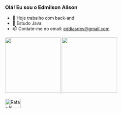 ### Olá! Eu sou o Edmilson Alison



- 🔭 Hoje trabalho com back-and 
- 🌱 Estudo Java
- 📫 Contate-me no email: eddiasdev@gmail.com

 <div>
  <a href="https://github.com/EdmilsonAlison">
  <img height="180em" src="https://github-readme-stats.vercel.app/api?username=EdmilsonAlison&show_icons=true&theme=dracula&include_all_commits=true&count_private=true"/>
  <img height="180em" src="https://github-readme-stats.vercel.app/api/top-langs/?username=EdmilsonAlison&layout=compact&langs_count=7&theme=dracula"/>
</div>

  <div style="display: inline_block"><br>
  <img align="center" alt="Rafa-Js" height="30" width="50" src="https://cdn.jsdelivr.net/gh/devicons/devicon/icons/java/java-original-wordmark.svg">
</div>
  
  ##
  
